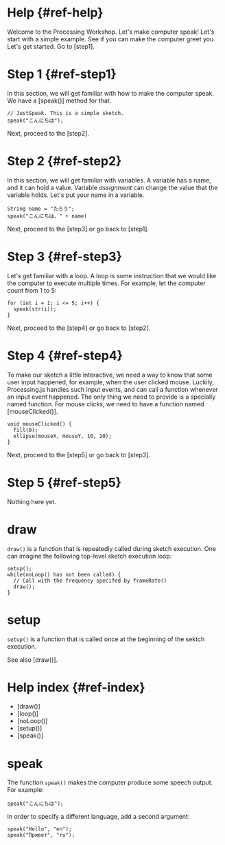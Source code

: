 # Help {#ref-help}

Welcome to the Processing Workshop. Let's make computer speak!
Let's start with a simple example. See if you can make the
computer greet you. Let's get started. Go to [step1].

# Step 1 {#ref-step1}

In this section, we will get familiar with how to make the computer
speak. We have a [speak()] method for that.

    // JustSpeak. This is a simple sketch. 
    speak("こんにちは");

Next, proceed to the [step2].

# Step 2 {#ref-step2}

In this section, we will get familiar with variables.
A variable has a name, and it can hold a value.
Variable _assignment_ can change the value that the variable holds.
Let's put your name in a variable.

    String name = "たろう";
    speak("こんにちは、" + name)

Next, proceed to the [step3] or go back to [step1].

# Step 3 {#ref-step3}

Let's get familiar with a loop. A loop is some instruction that
we would like the computer to execute multiple times. For example,
let the computer count from 1 to 5:

    for (int i = 1; i <= 5; i++) {
      speak(str(i));
    }

Next, proceed to the [step4] or go back to [step2].

# Step 4 {#ref-step4}

To make our sketch a little interactive, we need a way to know
that some user input happened, for example, when the user clicked
mouse. Luckily, Processing.js handles such input events, and can
call a function whenever an input event happened. The only thing
we need to provide is a specially named function. For mouse clicks,
we need to have a function named [mouseClicked()].

    void mouseClicked() {
      fill(0);
      ellipse(mouseX, mouseY, 10, 10);
    }

Next, proceed to the [step5] or go back to [step3].

# Step 5 {#ref-step5}

Nothing here yet.

# draw

`draw()` is a function that is repeatedly called during sketch execution. One
can imagine the following top-level sketch execution loop:

    setup();
    while(noLoop() has not been called) {
      // Call with the frequency specifed by frameRate()
      draw();
    }

# setup

`setup()` is a function that is called once at the beginning of the sektch execution.

See also [draw()].

# Help index {#ref-index}

* [draw()]
* [loop()]
* [noLoop()]
* [setup()]
* [speak()]


# speak

The function `speak()` makes the computer produce some speech output. For example:

    speak("こんにちは");

In order to specify a different language, add a second argument:

    speak("Hello", "en");
    speak("Привет", "ru");
